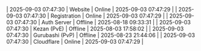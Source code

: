 | 2025-09-03 07:47:30 | Website | Online | 2025-09-03 07:47:29 |
| 2025-09-03 07:47:30 | Registration | Online | 2025-09-03 07:47:29 |
| 2025-09-03 07:47:30 | Auth Server | Offline | 2025-08-18 09:33:31 |
| 2025-09-03 07:47:30 | Kezan (PvE) | Offline | 2025-08-03 17:58:02 |
| 2025-09-03 07:47:30 | Gurubashi (PvP) | Offline | 2025-08-23 21:44:06 |
| 2025-09-03 07:47:30 | Cloudflare | Online | 2025-09-03 07:47:29 |
